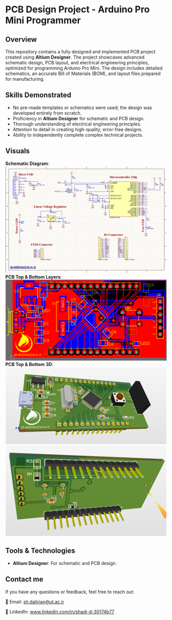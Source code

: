 # PCB Design Project - Arduino Pro Mini Programmer

## Overview
This repository contains a fully designed and implemented PCB project created using **Altium Designer**. The project showcases advanced schematic design, PCB layout, and electrical engineering principles, optimized for programming Arduino Pro Mini. The design includes detailed schematics, an accurate Bill of Materials (BOM), and layout files prepared for manufacturing.

## Skills Demonstrated
- No pre-made templates or schematics were used; the design was developed entirely from scratch.
- Proficiency in **Altium Designer** for schematic and PCB design.
- Thorough understanding of electrical engineering principles.
- Attention to detail in creating high-quality, error-free designs.
- Ability to independently complete complex technical projects.
## Visuals
**Schematic Diagram**:
![Image Description](Schematic.png)
**PCB Top & Bottom Layers**:
![Image Description](PCBSchematic_Top&Bottom.png)
**PCB Top & Bottom 3D**:
![Image Description](PCB_TOP.png)
![Image Description](PCB_Bottom.png)
## Tools & Technologies
- **Altium Designer**: For schematic and PCB design.

## Contact me
If you have any questions or feedback, feel free to reach out:

📧 Email: sh.dalirian@ut.ac.ir

📂 LinkedIn: www.linkedin.com/in/shadi-d-30174b77
